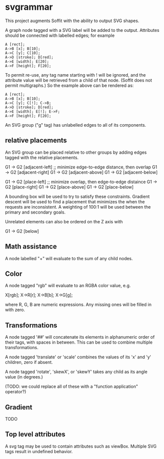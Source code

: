 # svgrammar

This project augments Soffit with the ability to output SVG shapes.

A graph node tagged with a SVG label will be added to the output. Attributes
should be connected with labelled edges; for example

```
A [rect];
A->B [x]; B[10];
A->C [y]; C[10];
A->D [stroke]; D[red];
A->E [width]; E[20];
A->F [height]; F[20];
```

To permit re-use, any tag name starting with ! will be ignored, and
the attribute value will be retrieved from a child of that node.
(Soffit does not permit multigraphs.)  So the example above can be
rendered as:

```
A [rect];
A->B [x]; B[10];
A->C [y]; C[!]; C->B;
A->D [stroke]; D[red];
A->E [width]; E[!]; E->F;
A->F [height]; F[20];
```

An SVG group ("g" tag) has unlabelled edges to all of its components.

## relative placements

An SVG group can be placed relative to other groups by adding edges tagged with the relative
placements.

G1 -> G2 [adjacent-left]    ;; minimize edge-to-edge distance, then overlap
G1 -> G2 [adjacent-right]
G1 -> G2 [adjacent-above]
G1 -> G2 [adjacent-below]

G1 -> G2 [place-left]       ;; minimize overlap, then edge-to-edge distaince
G1 -> G2 [place-right]
G1 -> G2 [place-above]
G1 -> G2 [place-below]

A bounding box will be used to try to satisfy these constraints.  Gradient descent will be used
to find a placement that minimizes the  when the requests are inconsistent.  A weighting of
100:1 will be used between the primary and secondary goals.

Unrelated elements can also be ordered on the Z axis with

G1 -> G2 [below]

## Math assistance

A node labelled "+" will evaluate to the sum of any child nodes.

## Color

A node tagged "rgb" will evaluate to an RGBA color value, e.g.

X[rgb]; X->R[r]; X->B[b]; X->G[g];

where R, G, B are numeric expressions. Any missing ones will be filled in with zero.

## Transformations

A node tagged '##' will concatenate its elements in alphanumeric order of their tags, with spaces
in between.  This can be used to combine multiple transformations.

A node tagged 'translate' or 'scale' combines the values of its 'x' and 'y' children, zero if absent.

A node tagged 'rotate', 'skewX', or 'skewY' takes any child as its angle value (in degrees.)

(TODO: we could replace all of these with a "function application" operator?)

## Gradient

TODO

## Top level attributes

A svg tag may be used to contain  attributes such as viewBox.  Multiple SVG tags result in
undefined behavior.
